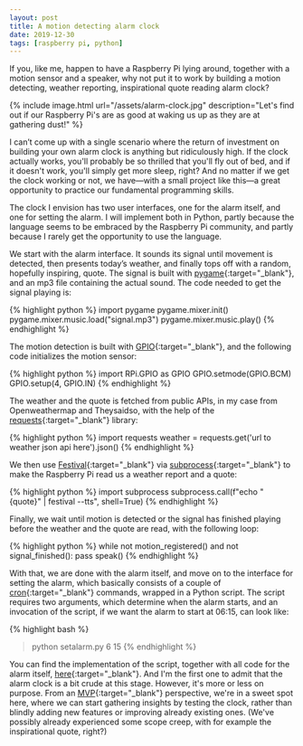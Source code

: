 ```yaml
---
layout: post
title: A motion detecting alarm clock
date: 2019-12-30
tags: [raspberry pi, python]
---
```

If you, like me, happen to have a Raspberry Pi lying around, together with a motion sensor and a speaker, why not put it to work by building a motion detecting, weather reporting, inspirational quote reading alarm clock?

{% include image.html url="/assets/alarm-clock.jpg" description="Let's find out if our Raspberry Pi's are as good at waking us up as they are at gathering dust!" %}

I can’t come up with a single scenario where the return of investment on building your own alarm clock is anything but ridiculously high. If the clock actually works, you'll probably be so thrilled that you'll fly out of bed, and if it doesn't work, you'll simply get more sleep, right? And no matter if we get the clock working or not, we have&mdash;with a small project like this&mdash;a great opportunity to practice our fundamental programming skills.

The clock I envision has two user interfaces, one for the alarm itself, and one for setting the alarm. I will implement both in Python, partly because the language seems to be embraced by the Raspberry Pi community, and partly because I rarely get the opportunity to use the language.

We start with the alarm interface. It sounds its signal until movement is detected, then presents today’s weather, and finally tops off with a random, hopefully inspiring, quote. The signal is built with [pygame](https://www.pygame.org/){:target="_blank"}, and an mp3 file containing the actual sound. The code needed to get the signal playing is:

{% highlight python %}
import pygame
pygame.mixer.init()
pygame.mixer.music.load("signal.mp3")
pygame.mixer.music.play()
{% endhighlight %}

The motion detection is built with [GPIO](https://www.raspberrypi.org/documentation/usage/gpio/){:target="_blank"}, and the following code initializes the motion sensor:

{% highlight python %}
import RPi.GPIO as GPIO
GPIO.setmode(GPIO.BCM)
GPIO.setup(4, GPIO.IN)
{% endhighlight %}

The weather and the quote is fetched from public APIs, in my case from Openweathermap and Theysaidso, with the help of the [requests](https://github.com/psf/requests){:target="_blank"} library:

{% highlight python %}
import requests
weather = requests.get('url to weather json api here').json()
{% endhighlight %}

We then use [Festival](http://festvox.org/festival/){:target="_blank"} via [subprocess](https://docs.python.org/3/library/subprocess.html){:target="_blank"} to make the Raspberry Pi read us a weather report and a quote:

{% highlight python %}
import subprocess
subprocess.call(f"echo \"{quote}\" | festival --tts", shell=True)
{% endhighlight %}

Finally, we wait until motion is detected or the signal has finished playing before the weather and the quote are read, with the following loop:

{% highlight python %}
while not motion_registered() and not signal_finished():
    pass
speak()
{% endhighlight %}

With that, we are done with the alarm itself, and move on to the interface for setting the alarm, which basically consists of a couple of [cron](https://en.wikipedia.org/wiki/Cron){:target="_blank"} commands, wrapped in a Python script. The script requires two arguments, which determine when the alarm starts, and an invocation of the script, if we want the alarm to start at 06:15, can look like:

{% highlight bash %}
> python setalarm.py 6 15
{% endhighlight %}

You can find the implementation of the script, together with all code for the alarm itself, [here](https://github.com/meliasson/raspberry-pi-alarm-clock){:target="_blank"}. And I'm the first one to admit that the alarm clock is a bit crude at this stage. However, it's more or less on purpose. From an [MVP](https://en.wikipedia.org/wiki/Minimum_viable_product){:target="_blank"} perspective, we're in a sweet spot here, where we can start gathering insights by testing the clock, rather than blindly adding new features or improving already existing ones. (We've possibly already experienced some scope creep, with for example the inspirational quote, right?)
